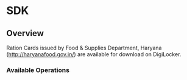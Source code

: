 # SDK

## Overview

Ration Cards issued by Food & Supplies Department, Haryana (http://haryanafood.gov.in/) are available for download on DigiLocker.

### Available Operations

